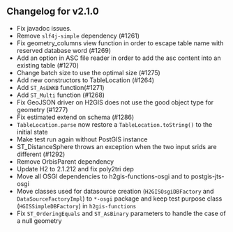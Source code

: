 ## Changelog for v2.1.0

+ Fix javadoc issues.
+ Remove `slf4j-simple` dependency (#1261)
+ Fix geometry_columns view function in order to escape table name with reserved database word (#1269)
+ Add an option in ASC file reader in order to add the asc content into an existing table (#1270)
+ Change batch size to use the optimal size (#1275) 
+ Add new constructors to TableLocation (#1264)
+ Add `ST_AsEWKB` function(#1271)
+ Add `ST_Multi` function (#1268)
+ Fix GeoJSON driver on H2GIS does not use the good object type for geometry (#1277)
+ Fix estimated extend on schema (#1286)
+ `TableLocation.parse` now restore a `TableLocation.toString()` to the initial state
+ Make test run again without PostGIS instance
+ ST_DistanceSphere throws an exception when the two input srids are different (#1292)
+ Remove OrbisParent dependency
+ Update H2 to 2.1.212 and fix poly2tri dep
+ Move all OSGI dependencies to h2gis-functions-osgi and to postgis-jts-osgi
+ Move classes used for datasource creation (`H2GISOsgiDBFactory` and `DataSourceFactoryImpl`) to `*-osgi` package and keep test purpose class (`HGISSimpleDBFactory`) in `h2gis-functions`
+ Fix `ST_OrderingEquals` and `ST_AsBinary` parameters to handle the case of a null geometry

